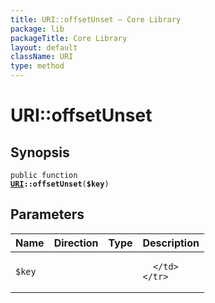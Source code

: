 ```yaml
---
title: URI::offsetUnset — Core Library
package: lib
packageTitle: Core Library
layout: default
className: URI
type: method
---
```


# URI::offsetUnset

## Synopsis

<code>public function <b><a href="URI">URI</a>::offsetUnset</b>(<b>$key</b>)</code>

## Parameters

<table>
  <thead>
    <tr>
      <th>Name</th>
      <th>Direction</th>
      <th>Type</th>
      <th>Description</th>
    </tr>
  </thead>
  <tbody>
    <tr>
      <td><code>$key</code>
      <td><i></i></td>
      <td></td>
      <td>

      </td>
    </tr>
  </tbody>
</table>

